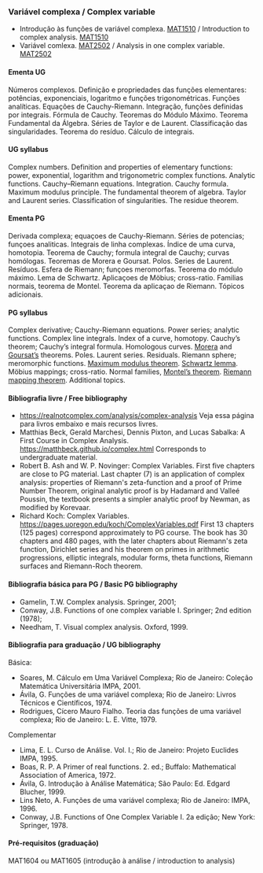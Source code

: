 
### Variável complexa / Complex variable
- Introdução às funções de variável complexa.
  [MAT1510](https://www.puc-rio.br/ferramentas/ementas/ementa.aspx?cd=MAT1510)
  /
  Introduction to complex analysis.
  [MAT1510](http://www.mat.puc-rio.br/en/syllabi#item-22)
- Variável comlexa.
  [MAT2502](https://www.puc-rio.br/ferramentas/ementas/ementa.aspx?cd=MAT2502)
  /
  Analysis in one complex variable.
  [MAT2502](http://www.mat.puc-rio.br/en/syllabi#item-46)

#### Ementa UG
Números complexos.
Definição e propriedades das funções elementares: potências, exponenciais, logaritmo e funções trigonométricas.
Funções analíticas.
Equações de Cauchy-Riemann.
Integração, funções definidas por integrais.
Fórmula de Cauchy.
Teoremas do Módulo Máximo.
Teorema Fundamental da Álgebra.
Séries de Taylor e de Laurent.
Classificação das singularidades.
Teorema do resíduo.
Cálculo de integrais.

#### UG syllabus
Complex numbers.
Definition and properties of elementary functions: power, exponential, logarithm and trigonometric complex functions.
Analytic functions.
Cauchy–Riemann equations.
Integration.
Cauchy formula.
Maximum modulus principle.
The fundamental theorem of algebra.
Taylor and Laurent series.
Classification of singularities.
The residue theorem.

#### Ementa PG
Derivada complexa; equaçoes de Cauchy-Riemann.
Séries de potencias; funçoes analiticas.
Integrais de linha complexas.
Índice de uma curva, homotopia.
Teorema de Cauchy; formula integral de Cauchy; curvas homólogas.
Teoremas de Morera e Goursat.
Polos. Series de Laurent. Resíduos. Esfera de Riemann; funçoes meromorfas.
Teorema do módulo máximo.
Lema de Schwartz.
Aplicaçoes de Möbius; cross-ratio.
Familias normais, teorema de Montel.
Teorema da aplicaçao de Riemann.
Tópicos adicionais. 

#### PG syllabus
Complex derivative; Cauchy-Riemann equations.
Power series; analytic functions.
Complex line integrals.
Index of a curve, homotopy.
Cauchy’s theorem; Cauchy’s integral formula. Homologous curves.
[Morera](https://en.wikipedia.org/wiki/Morera's_theorem) and [Goursat’s](https://ncatlab.org/nlab/show/Goursat+theorem) theorems.
Poles. Laurent series. Residuals. Riemann sphere; meromorphic functions.
[Maximum modulus theorem](https://en.wikipedia.org/wiki/Maximum_modulus_principle).
[Schwartz lemma](https://en.wikipedia.org/wiki/Schwarz_lemma).
Möbius mappings; cross-ratio.
Normal families, [Montel’s theorem](https://en.wikipedia.org/wiki/Montel's_theorem).
[Riemann mapping theorem](https://en.wikipedia.org/wiki/Riemann_mapping_theorem).
Additional topics.

#### Bibliografia livre / Free bibliography

- <https://realnotcomplex.com/analysis/complex-analysis>
Veja essa página para livros embaixo e mais recursos livres.
- Matthias Beck, Gerald Marchesi, Dennis Pixton, and Lucas Sabalka:
  A First Course in Complex Analysis.
  <https://matthbeck.github.io/complex.html>
  Corresponds to undergraduate material.
- Robert B. Ash and W. P. Novinger: Complex Variables.
First five chapters are close to PG material.
Last chapter (7) is an application of complex analysis:
properties of Riemann's zeta-function
and a proof of Prime Number Theorem, original analytic proof is by Hadamard and Valleé Poussin,
the textbook presents a simpler analytic proof by Newman, as modified by Korevaar.
- Richard Koch: Complex Variables.
<https://pages.uoregon.edu/koch/ComplexVariables.pdf>
First 13 chapters (125 pages) correspond approximately to PG course.
The book has 30 chapters and 480 pages, with the later chapters
about Riemann's zeta function, Dirichlet series and his theorem on primes in arithmetic progressions,
elliptic integrals, modular forms, theta functions, Riemann surfaces and Riemann-Roch theorem.

#### Bibliografia básica para PG / Basic PG bibliography

- Gamelin, T.W. Complex analysis. Springer, 2001;
- Conway, J.B. Functions of one complex variable I. Springer; 2nd edition (1978);
- Needham, T. Visual complex analysis. Oxford, 1999.

#### Bibliografia para graduação / UG bibliography
Básica:

- Soares, M. Cálculo em Uma Variável Complexa; Rio de Janeiro: Coleção Matemática Universitária IMPA, 2001.
- Ávila, G. Funções de uma variável complexa; Rio de Janeiro: Livros Técnicos e Científicos, 1974.
- Rodrigues, Cícero Mauro Fialho. Teoria das funções de uma variável complexa; Rio de Janeiro: L. E. Vitte, 1979.

Complementar

- Lima, E. L. Curso de Análise. Vol. I.; Rio de Janeiro: Projeto Euclides IMPA, 1995.
- Boas, R. P. A Primer of real functions. 2. ed.; Buffalo: Mathematical Association of America, 1972.
- Ávila, G. Introdução à Análise Matemática; São Paulo: Ed. Edgard Blucher, 1999.
- Lins Neto, A. Funções de uma variável complexa; Rio de Janeiro: IMPA, 1996.
- Conway, J.B. Functions of One Complex Variable I. 2a edição; New York: Springer, 1978.

#### Pré-requisitos (graduação)
MAT1604
ou
MAT1605 (introdução à análise / introduction to analysis)

